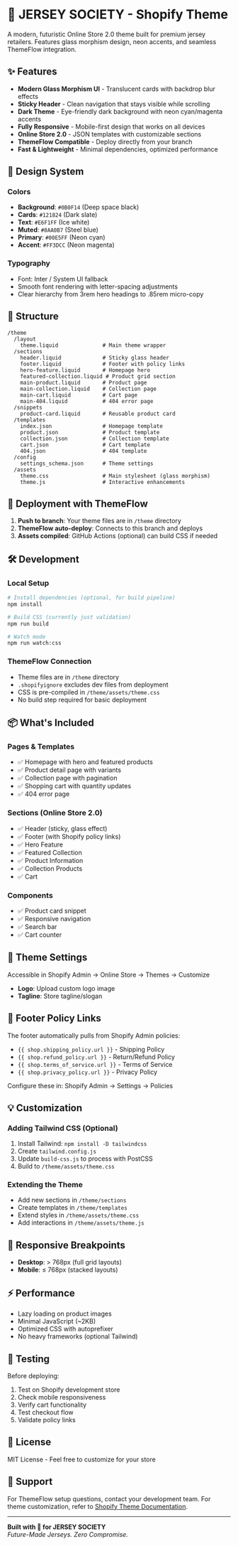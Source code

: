# 🏀 JERSEY SOCIETY - Shopify Theme

A modern, futuristic Online Store 2.0 theme built for premium jersey retailers. Features glass morphism design, neon accents, and seamless ThemeFlow integration.

## ✨ Features

- **Modern Glass Morphism UI** - Translucent cards with backdrop blur effects
- **Sticky Header** - Clean navigation that stays visible while scrolling
- **Dark Theme** - Eye-friendly dark background with neon cyan/magenta accents
- **Fully Responsive** - Mobile-first design that works on all devices
- **Online Store 2.0** - JSON templates with customizable sections
- **ThemeFlow Compatible** - Deploy directly from your branch
- **Fast & Lightweight** - Minimal dependencies, optimized performance

## 🎨 Design System

### Colors
- **Background**: `#0B0F14` (Deep space black)
- **Cards**: `#121824` (Dark slate)
- **Text**: `#E6F1FF` (Ice white)
- **Muted**: `#8AA0B7` (Steel blue)
- **Primary**: `#00E5FF` (Neon cyan)
- **Accent**: `#FF3DCC` (Neon magenta)

### Typography
- Font: Inter / System UI fallback
- Smooth font rendering with letter-spacing adjustments
- Clear hierarchy from 3rem hero headings to .85rem micro-copy

## 📁 Structure

```
/theme
  /layout
    theme.liquid              # Main theme wrapper
  /sections
    header.liquid             # Sticky glass header
    footer.liquid             # Footer with policy links
    hero-feature.liquid       # Homepage hero
    featured-collection.liquid # Product grid section
    main-product.liquid       # Product page
    main-collection.liquid    # Collection page
    main-cart.liquid          # Cart page
    main-404.liquid           # 404 error page
  /snippets
    product-card.liquid       # Reusable product card
  /templates
    index.json                # Homepage template
    product.json              # Product template
    collection.json           # Collection template
    cart.json                 # Cart template
    404.json                  # 404 template
  /config
    settings_schema.json      # Theme settings
  /assets
    theme.css                 # Main stylesheet (glass morphism)
    theme.js                  # Interactive enhancements
```

## 🚀 Deployment with ThemeFlow

1. **Push to branch**: Your theme files are in `/theme` directory
2. **ThemeFlow auto-deploy**: Connects to this branch and deploys
3. **Assets compiled**: GitHub Actions (optional) can build CSS if needed

## 🛠 Development

### Local Setup
```bash
# Install dependencies (optional, for build pipeline)
npm install

# Build CSS (currently just validation)
npm run build

# Watch mode
npm run watch:css
```

### ThemeFlow Connection
- Theme files are in `/theme` directory
- `.shopifyignore` excludes dev files from deployment
- CSS is pre-compiled in `/theme/assets/theme.css`
- No build step required for basic deployment

## 📦 What's Included

### Pages & Templates
- ✅ Homepage with hero and featured products
- ✅ Product detail page with variants
- ✅ Collection page with pagination
- ✅ Shopping cart with quantity updates
- ✅ 404 error page

### Sections (Online Store 2.0)
- ✅ Header (sticky, glass effect)
- ✅ Footer (with Shopify policy links)
- ✅ Hero Feature
- ✅ Featured Collection
- ✅ Product Information
- ✅ Collection Products
- ✅ Cart

### Components
- ✅ Product card snippet
- ✅ Responsive navigation
- ✅ Search bar
- ✅ Cart counter

## 🎯 Theme Settings

Accessible in Shopify Admin → Online Store → Themes → Customize

- **Logo**: Upload custom logo image
- **Tagline**: Store tagline/slogan

## 🔗 Footer Policy Links

The footer automatically pulls from Shopify Admin policies:
- `{{ shop.shipping_policy.url }}` - Shipping Policy
- `{{ shop.refund_policy.url }}` - Return/Refund Policy
- `{{ shop.terms_of_service.url }}` - Terms of Service
- `{{ shop.privacy_policy.url }}` - Privacy Policy

Configure these in: Shopify Admin → Settings → Policies

## 💡 Customization

### Adding Tailwind CSS (Optional)
1. Install Tailwind: `npm install -D tailwindcss`
2. Create `tailwind.config.js`
3. Update `build-css.js` to process with PostCSS
4. Build to `/theme/assets/theme.css`

### Extending the Theme
- Add new sections in `/theme/sections`
- Create templates in `/theme/templates`
- Extend styles in `/theme/assets/theme.css`
- Add interactions in `/theme/assets/theme.js`

## 📱 Responsive Breakpoints

- **Desktop**: > 768px (full grid layouts)
- **Mobile**: ≤ 768px (stacked layouts)

## ⚡ Performance

- Lazy loading on product images
- Minimal JavaScript (~2KB)
- Optimized CSS with autoprefixer
- No heavy frameworks (optional Tailwind)

## 🧪 Testing

Before deploying:
1. Test on Shopify development store
2. Check mobile responsiveness
3. Verify cart functionality
4. Test checkout flow
5. Validate policy links

## 📄 License

MIT License - Feel free to customize for your store

## 🤝 Support

For ThemeFlow setup questions, contact your development team.
For theme customization, refer to [Shopify Theme Documentation](https://shopify.dev/themes).

---

**Built with 💎 for JERSEY SOCIETY**  
*Future-Made Jerseys. Zero Compromise.*

